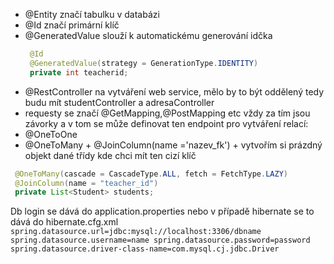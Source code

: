 - @Entity značí tabulku v databázi
- @Id značí primární klíč
- @GeneratedValue slouží k automatickému generování idčka
  ```java
   @Id
   @GeneratedValue(strategy = GenerationType.IDENTITY)
   private int teacherid;
  ```
- @RestController na vytváření web service, mělo by to být oddělený tedy budu mít studentController a adresaController
- requesty se značí @GetMapping,@PostMapping etc vždy za tím jsou závorky a v tom se může definovat ten endpoint
pro vytváření relací:
- @OneToOne
- @OneToMany + @JoinColumn(name ='nazev_fk') + vytvořím si prázdný objekt dané třídy kde chci mít ten cizí klíč
```java
 @OneToMany(cascade = CascadeType.ALL, fetch = FetchType.LAZY)
 @JoinColumn(name = "teacher_id")
 private List<Student> students;
  ```
Db login se dává do application.properties nebo v případě hibernate se to dává do hibernate.cfg.xml
`spring.datasource.url=jdbc:mysql://localhost:3306/dbname
spring.datasource.username=name
spring.datasource.password=password
spring.datasource.driver-class-name=com.mysql.cj.jdbc.Driver
`
